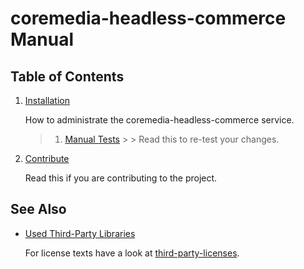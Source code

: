 # coremedia-headless-commerce Manual

## Table of Contents

1. [Installation](installation.md)

   How to administrate the coremedia-headless-commerce service.
   > 1. [Manual Tests](manual-tests.md)
        >
        >   Read this to re-test your changes.

1. [Contribute](contribute.md)

   Read this if you are contributing to the project.

## See Also

* [Used Third-Party Libraries](THIRD-PARTY.txt)

    <!-- GitHub Pages is not able to list directory contents. Jump back to GitHub directly.  -->
    For license texts have a look at [third-party-licenses](https://github.com/CoreMedia/coremedia-headless-commerce/tree/main/docs/third-party-licenses).
